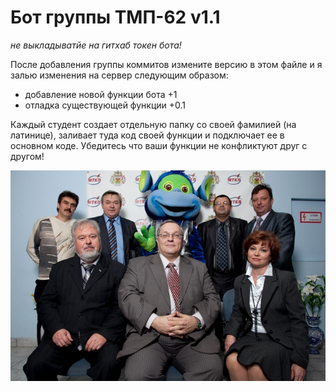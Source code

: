 # Бот группы ТМП-62 v1.1

_не выкладыватйе на гитхаб токен бота!_

После добавления группы коммитов измените версию в этом 
файле и я залью изменения на сервер следующим образом:
- добавление новой функции бота +1
- отладка существующей функции +0.1

Каждый студент создает отдельную папку со своей фамилией (на латинице),
заливает туда код своей функции и подключает ее в основном коде.
Убедитесь что ваши функции не конфликтуют друг с другом!

![alt text](https://github.com/mtkp-tmp/telebot_from_61/blob/master/2010_11_18_mtkp1.jpg "big brother is watching you!")

